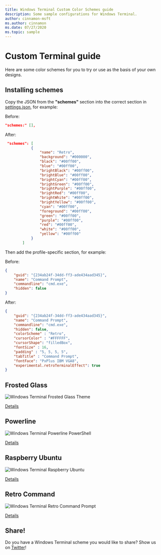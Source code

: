 ```yaml
---
title: Windows Terminal Custom Color Schemes guide
description: Some sample configurations for Windows Terminal.
author: cinnamon-msft
ms.author: cinnamon
ms.date: 07/27/2020
ms.topic: sample
---
```


# Custom Terminal guide

Here are some color schemes for you to try or use as the basis of your own designs.

## Installing schemes

Copy the JSON from the **"schemes"** section into the correct section in [settings.json](../install.md#settings-json-file), for example:

Before:

```json
"schemes:" [],
```

After:

```json
 "schemes": [
            {
                "name": "Retro",
                "background": "#000000",
                "black": "#00ff00",
                "blue": "#00ff00",
                "brightBlack": "#00ff00",
                "brightBlue": "#00ff00",
                "brightCyan": "#00ff00",
                "brightGreen": "#00ff00",
                "brightPurple": "#00ff00",
                "brightRed": "#00ff00",
                "brightWhite": "#00ff00",
                "brightYellow": "#00ff00",
                "cyan": "#00ff00",
                "foreground": "#00ff00",
                "green": "#00ff00",
                "purple": "#00ff00",
                "red": "#00ff00",
                "white": "#00ff00",
                "yellow": "#00ff00"
            }
        ]
```

Then add the profile-specific section, for example:

Before:

```json
{
    "guid": "{234ab24f-34dd-ff3-ade434aad345}",
    "name": "Command Prompt",
    "commandline": "cmd.exe",
    "hidden": false
}
```

After:

```json
{
    "guid": "{234ab24f-34dd-ff3-ade434aad345}",
    "name": "Command Prompt",
    "commandline": "cmd.exe",
    "hidden": false,
    "colorScheme" : "Retro",
    "cursorColor" : "#FFFFFF",
    "cursorShape": "filledBox",
    "fontSize" : 16,
    "padding" : "5, 5, 5, 5",
    "tabTitle" : "Command Prompt",
    "fontFace": "PxPlus IBM VGA8",
    "experimental.retroTerminalEffect": true
}
```

## Frosted Glass

![Windows Terminal Frosted Glass Theme](./../images/frosted-glass-theme.png)

[Details](frosted-glass-theme.md)

## Powerline

![Windows Terminal Powerline PowerShell](./../images/powerline-powershell.png)

[Details](powerline-in-powershell.md)

## Raspberry Ubuntu

![Windows Terminal Raspberry Ubuntu](./../images/raspberry-ubuntu.png)

[Details](raspberry-ubuntu.md)

## Retro Command

![Windows Terminal Retro Command Prompt](./../images/retro-command-prompt.png)

[Details](retro-command-prompt.md)

## Share!

Do you have a Windows Terminal scheme you would like to share? Show us on [Twitter](https://twitter.com/WindowsDocs)!

